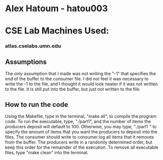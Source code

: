 # Alex Hatoum - hatou003
# CSE Lab Machines Used:
###    atlas.cselabs.umn.edu

## Assumptions
The only assumption that I made was not writing the "-1" that specifies the end of the buffer to the consumer file. I did not feel it was necessary to write the -1 to the file, and I thought it would look neater if it was not written to the file. It is still put into the buffer, but just not written to the file.

## How to run the code
Using the Makefile, type in the terminal, "make all", to compile the program code. To run the executable, type, "./part1", and the number of items the producers deposit will default to 100. Otherwise, you may type, "./part1 <some integer>" to specify the amount of items that you want the producers to deposit into the files. The consumer should write to consumer.log all items that it removes from the buffer. The producers write in a randomly determined order, but keep this order for the remainder of the execution. To remove all executable files, type "make clean" into the terminal.